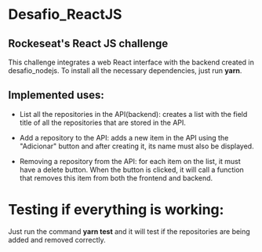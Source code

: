 # Desafio_ReactJS

## Rockeseat's React JS challenge
This challenge integrates a web React interface with the backend created in desafio_nodejs. 
To install all the necessary dependencies, just run **yarn**. 

## Implemented uses:

- List all the repositories in the API(backend): creates a list with the field title of all the repositories that are stored in the API. 

- Add a repository to the API: adds a new item in the API using the "Adicionar" button and after creating it, its name must also be displayed.

- Removing a repository from the API: for each item on the list, it must have a delete button. When the button is clicked, it will call a function that removes this item from both the frontend and backend. 

# Testing if everything is working:

Just run the command **yarn test** and it will test if the repositories are being added and removed correctly. 
